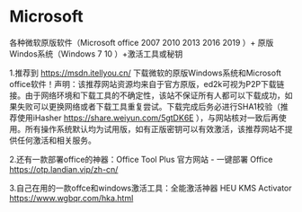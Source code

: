 # Microsoft
各种微软原版软件（Microsoft office 2007 2010 2013 2016 2019 ）+ 原版Windos系统（Windows 7 10 ）+激活工具或秘钥

1.推荐到 https://msdn.itellyou.cn/ 下载微软的原版Windows系统和Microsoft office软件！声明：该推荐网站资源均来自于官方原版，ed2k可视为P2P下载链接。由于网络环境和下载工具的不确定性，该站不保证所有人都可以下载成功，如果失败可以更换网络或者下载工具重复尝试。下载完成后务必进行SHA1校验（推荐使用iHasher https://share.weiyun.com/5gtDK6E ），与网站核对一致后再使用。所有操作系统默认均为试用版，如有正版密钥可以有效激活，该推荐网站不提供任何激活和相关服务。





2.还有一款部署office的神器：Office Tool Plus 官方网站 - 一键部署 Office 
https://otp.landian.vip/zh-cn/




3.自己在用的一款offce和windows激活工具：全能激活神器 HEU KMS Activator https://www.wgbqr.com/hka.html









